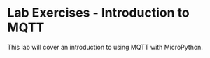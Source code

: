 # Lab Exercises - Introduction to MQTT

This lab will cover an introduction to using MQTT with MicroPython.
